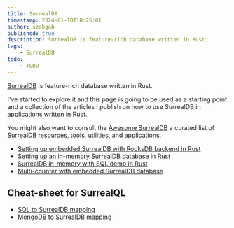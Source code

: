 ```yaml
---
title: SurrealDB
timestamp: 2024-01-10T10:25:01
author: szabgab
published: true
description: SurrealDB is feature-rich database written in Rust.
tags:
    - SurrealDB
todo:
    - TODO
---
```


[SurrealDB](https://surrealdb.com/) is feature-rich database written in Rust.

I've started to explore it and this page is going to be used as a starting point and a collection of the articles I publish on how to use SurrealDB in applications written in Rust.

You might also want to consult the [Awesome SurrealDB](https://github.com/surrealdb/awesome-surreal) a curated list of SurrealDB resources, tools, utilities, and applications.


* [Setting up embedded SurrealDB with RocksDB backend in Rust](/surrealdb-embedded-with-rocksdb)
* [Setting up an in-memory SurrealDB database in Rust](/surrealdb-embedded-with-in-memory-database)
* [SurrealDB in-memory with SQL demo in Rust](/surrealdb-in-memory-with-sql-demo)
* [Multi-counter with embedded SurrealDB database](/surrealdb-cli-multi-counter)

<!--
* [Simple command line phonebook with SurrealDB using SQL](/cli-simple-phonebook-with-surrealdb-using-sql)
-->


## Cheat-sheet for SurrealQL

* [SQL to SurrealDB mapping](https://docs.surrealdb.com/docs/introduction/sql)
* [MongoDB to SurrealDB mapping](https://docs.surrealdb.com/docs/introduction/mongo)

